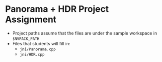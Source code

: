Panorama + HDR Project Assignment
=================================

- Project paths assume that the files are under the sample workspace in `$NVPACK_PATH`
- Files that students will fill in:
    * `jni/Panorama.cpp`
    * `jni/HDR.cpp`
